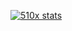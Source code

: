 [![510x stats](https://github-readme-stats.vercel.app/api/wakatime?username=510x)](https://github.com/anuraghazra/github-readme-stats)
